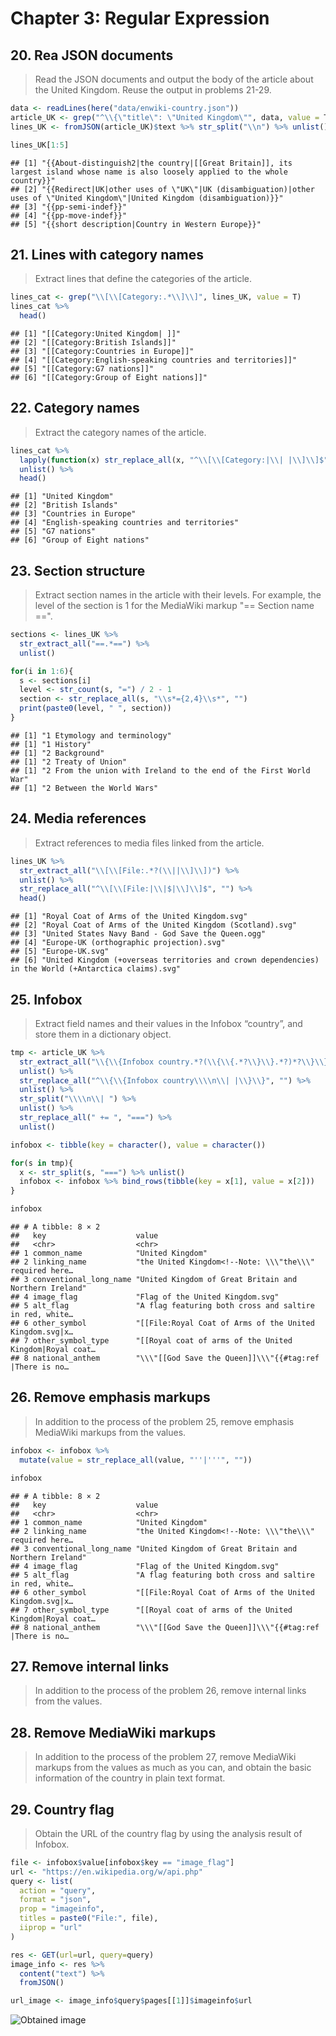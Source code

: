 # Chapter 3: Regular Expression





## 20. Rea JSON documents
>Read the JSON documents and output the body of the article about the United Kingdom. Reuse the output in problems 21-29.


```r
data <- readLines(here("data/enwiki-country.json"))
article_UK <- grep("^\\{\"title\": \"United Kingdom\"", data, value = T)
lines_UK <- fromJSON(article_UK)$text %>% str_split("\\n") %>% unlist()

lines_UK[1:5]
```

```
## [1] "{{About-distinguish2|the country|[[Great Britain]], its largest island whose name is also loosely applied to the whole country}}"
## [2] "{{Redirect|UK|other uses of \"UK\"|UK (disambiguation)|other uses of \"United Kingdom\"|United Kingdom (disambiguation)}}"       
## [3] "{{pp-semi-indef}}"                                                                                                               
## [4] "{{pp-move-indef}}"                                                                                                               
## [5] "{{short description|Country in Western Europe}}"
```

## 21. Lines with category names
>Extract lines that define the categories of the article.


```r
lines_cat <- grep("\\[\\[Category:.*\\]\\]", lines_UK, value = T)
lines_cat %>%
  head()
```

```
## [1] "[[Category:United Kingdom| ]]"                          
## [2] "[[Category:British Islands]]"                           
## [3] "[[Category:Countries in Europe]]"                       
## [4] "[[Category:English-speaking countries and territories]]"
## [5] "[[Category:G7 nations]]"                                
## [6] "[[Category:Group of Eight nations]]"
```

## 22. Category names
>Extract the category names of the article.


```r
lines_cat %>%
  lapply(function(x) str_replace_all(x, "^\\[\\[Category:|\\| |\\]\\]$", "")) %>%
  unlist() %>%
  head()
```

```
## [1] "United Kingdom"                            
## [2] "British Islands"                           
## [3] "Countries in Europe"                       
## [4] "English-speaking countries and territories"
## [5] "G7 nations"                                
## [6] "Group of Eight nations"
```

## 23. Section structure
>Extract section names in the article with their levels. For example, the level of the section is 1 for the MediaWiki markup "== Section name ==".


```r
sections <- lines_UK %>%
  str_extract_all("==.*==") %>%
  unlist()

for(i in 1:6){
  s <- sections[i]
  level <- str_count(s, "=") / 2 - 1
  section <- str_replace_all(s, "\\s*={2,4}\\s*", "")
  print(paste0(level, " ", section))
}
```

```
## [1] "1 Etymology and terminology"
## [1] "1 History"
## [1] "2 Background"
## [1] "2 Treaty of Union"
## [1] "2 From the union with Ireland to the end of the First World War"
## [1] "2 Between the World Wars"
```

## 24. Media references
>Extract references to media files linked from the article.


```r
lines_UK %>%
  str_extract_all("\\[\\[File:.*?(\\||\\]\\])") %>%
  unlist() %>%
  str_replace_all("^\\[\\[File:|\\|$|\\]\\]$", "") %>%
  head()
```

```
## [1] "Royal Coat of Arms of the United Kingdom.svg"                                                       
## [2] "Royal Coat of Arms of the United Kingdom (Scotland).svg"                                            
## [3] "United States Navy Band - God Save the Queen.ogg"                                                   
## [4] "Europe-UK (orthographic projection).svg"                                                            
## [5] "Europe-UK.svg"                                                                                      
## [6] "United Kingdom (+overseas territories and crown dependencies) in the World (+Antarctica claims).svg"
```

## 25. Infobox
>Extract field names and their values in the Infobox “country”, and store them in a dictionary object.


```r
tmp <- article_UK %>%
  str_extract_all("\\{\\{Infobox country.*?(\\{\\{.*?\\}\\}.*?)*?\\}\\}") %>%
  unlist() %>%
  str_replace_all("^\\{\\{Infobox country\\\\n\\| |\\}\\}", "") %>%
  unlist() %>%
  str_split("\\\\n\\| ") %>%
  unlist() %>%
  str_replace_all(" += ", "===") %>%
  unlist()

infobox <- tibble(key = character(), value = character())

for(s in tmp){
  x <- str_split(s, "===") %>% unlist()
  infobox <- infobox %>% bind_rows(tibble(key = x[1], value = x[2]))
}

infobox
```

```
## # A tibble: 8 × 2
##   key                    value                                                  
##   <chr>                  <chr>                                                  
## 1 common_name            "United Kingdom"                                       
## 2 linking_name           "the United Kingdom<!--Note: \\\"the\\\" required here…
## 3 conventional_long_name "United Kingdom of Great Britain and Northern Ireland" 
## 4 image_flag             "Flag of the United Kingdom.svg"                       
## 5 alt_flag               "A flag featuring both cross and saltire in red, white…
## 6 other_symbol           "[[File:Royal Coat of Arms of the United Kingdom.svg|x…
## 7 other_symbol_type      "[[Royal coat of arms of the United Kingdom|Royal coat…
## 8 national_anthem        "\\\"[[God Save the Queen]]\\\"{{#tag:ref |There is no…
```


## 26. Remove emphasis markups
>In addition to the process of the problem 25, remove emphasis MediaWiki markups from the values.


```r
infobox <- infobox %>%
  mutate(value = str_replace_all(value, "''|'''", ""))

infobox
```

```
## # A tibble: 8 × 2
##   key                    value                                                  
##   <chr>                  <chr>                                                  
## 1 common_name            "United Kingdom"                                       
## 2 linking_name           "the United Kingdom<!--Note: \\\"the\\\" required here…
## 3 conventional_long_name "United Kingdom of Great Britain and Northern Ireland" 
## 4 image_flag             "Flag of the United Kingdom.svg"                       
## 5 alt_flag               "A flag featuring both cross and saltire in red, white…
## 6 other_symbol           "[[File:Royal Coat of Arms of the United Kingdom.svg|x…
## 7 other_symbol_type      "[[Royal coat of arms of the United Kingdom|Royal coat…
## 8 national_anthem        "\\\"[[God Save the Queen]]\\\"{{#tag:ref |There is no…
```


## 27. Remove internal links
>In addition to the process of the problem 26, remove internal links from the values.




## 28. Remove MediaWiki markups
>In addition to the process of the problem 27, remove MediaWiki markups from the values as much as you can, and obtain the basic information of the country in plain text format.

## 29. Country flag
>Obtain the URL of the country flag by using the analysis result of Infobox.


```r
file <- infobox$value[infobox$key == "image_flag"]
url <- "https://en.wikipedia.org/w/api.php"
query <- list(
  action = "query",
  format = "json",
  prop = "imageinfo",
  titles = paste0("File:", file),
  iiprop = "url"
)

res <- GET(url=url, query=query)
image_info <- res %>%
  content("text") %>%
  fromJSON()

url_image <- image_info$query$pages[[1]]$imageinfo$url
```

![Obtained image](https://upload.wikimedia.org/wikipedia/en/a/ae/Flag_of_the_United_Kingdom.svg)














